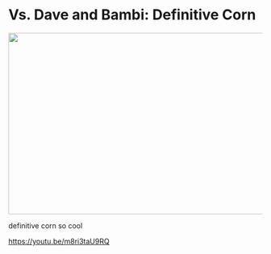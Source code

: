 # Vs. Dave and Bambi: Definitive Corn
<img src="https://cdn.discordapp.com/attachments/942470057529860096/1266115558235963474/sketch-1719587119197.png?ex=66a3f980&is=66a2a800&hm=7875b35ffa6593f25d2a88e9aaee4c4c0da021377c35fc46975b50037b7b475d&" width="640" height="360">

definitive corn so cool

https://youtu.be/m8ri3taU9RQ
